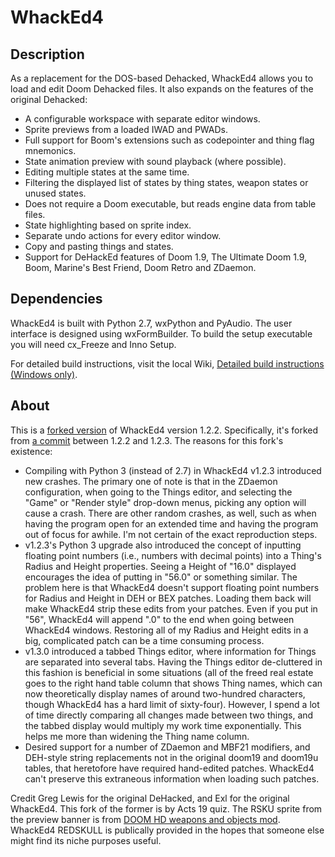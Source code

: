 # WhackEd4

## Description

As a replacement for the DOS-based Dehacked, WhackEd4 allows you to load and edit Doom Dehacked files.
It also expands on the features of the original Dehacked:

- A configurable workspace with separate editor windows.
- Sprite previews from a loaded IWAD and PWADs.
- Full support for Boom's extensions such as codepointer and thing flag mnemonics.
- State animation preview with sound playback (where possible).
- Editing multiple states at the same time.
- Filtering the displayed list of states by thing states, weapon states or unused states.
- Does not require a Doom executable, but reads engine data from table files.
- State highlighting based on sprite index.
- Separate undo actions for every editor window.
- Copy and pasting things and states.
- Support for DeHackEd features of Doom 1.9, The Ultimate Doom 1.9, Boom, Marine's Best Friend, Doom Retro and ZDaemon.

## Dependencies

WhackEd4 is built with Python 2.7, wxPython and PyAudio. The user interface is designed using wxFormBuilder.
To build the setup executable you will need cx_Freeze and Inno Setup.

For detailed build instructions, visit the local Wiki, [Detailed build instructions (Windows only)](https://github.com/Acts19quiz/WhackEd4/wiki/Detailed-build-instructions-(Windows-only)).

## About

This is a [forked version](https://github.com/GitExl/WhackEd4/commits?after=25cd23dbc3968c4b1d385177884953bd5a18158e+104) of WhackEd4 version 1.2.2. Specifically, it's forked from [a commit](https://github.com/GitExl/WhackEd4/commit/ac38c2e6ddb4bd7caaf6dd62b7e91f6427524e4a) between 1.2.2 and 1.2.3. The reasons for this fork's existence:

- Compiling with Python 3 (instead of 2.7) in WhackEd4 v1.2.3 introduced new crashes. The primary one of note is that in the ZDaemon configuration, when going to the Things editor, and selecting the "Game" or "Render style" drop-down menus, picking any option will cause a crash. There are other random crashes, as well, such as when having the program open for an extended time and having the program out of focus for awhile. I'm not certain of the exact reproduction steps.
- v1.2.3's Python 3 upgrade also introduced the concept of inputting floating point numbers (i.e., numbers with decimal points) into a Thing's Radius and Height properties. Seeing a Height of "16.0" displayed encourages the idea of putting in "56.0" or something similar. The problem here is that WhackEd4 doesn't support floating point numbers for Radius and Height in DEH or BEX patches. Loading them back will make WhackEd4 strip these edits from your patches. Even if you put in "56", WhackEd4 will append ".0" to the end when going between WhackEd4 windows. Restoring all of my Radius and Height edits in a big, complicated patch can be a time consuming process.
- v1.3.0 introduced a tabbed Things editor, where information for Things are separated into several tabs. Having the Things editor de-cluttered in this fashion is beneficial in some situations (all of the freed real estate goes to the right hand table column that shows Thing names, which can now theoretically display names of around two-hundred characters, though WhackEd4 has a hard limit of sixty-four). However, I spend a lot of time directly comparing all changes made between two things, and the tabbed display would multiply my work time exponentially. This helps me more than widening the Thing name column.
- Desired support for a number of ZDaemon and MBF21 modifiers, and DEH-style string replacements not in the original doom19 and doom19u tables, that heretofore have required hand-edited patches. WhackEd4 can't preserve this extraneous information when loading such patches.

Credit Greg Lewis for the original DeHacked, and Exl for the original WhackEd4. This fork of the former is by Acts 19 quiz. The RSKU sprite from the preview banner is from [DOOM HD weapons and objects mod](https://www.moddb.com/mods/doom-hd-weapons-and-objects). WhackEd4 REDSKULL is publically provided in the hopes that someone else might find its niche purposes useful.
